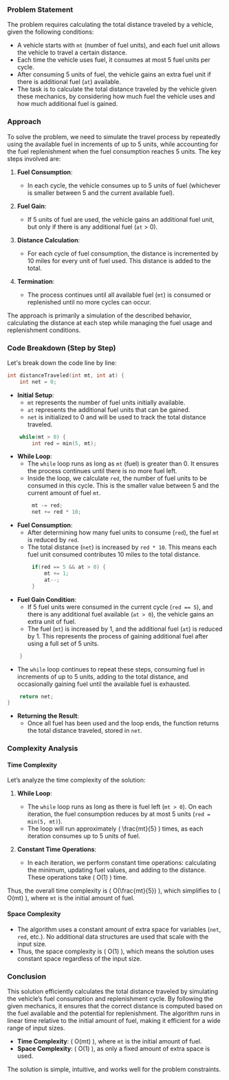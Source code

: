 ### Problem Statement

The problem requires calculating the total distance traveled by a vehicle, given the following conditions:

- A vehicle starts with `mt` (number of fuel units), and each fuel unit allows the vehicle to travel a certain distance.
- Each time the vehicle uses fuel, it consumes at most 5 fuel units per cycle.
- After consuming 5 units of fuel, the vehicle gains an extra fuel unit if there is additional fuel (`at`) available.
- The task is to calculate the total distance traveled by the vehicle given these mechanics, by considering how much fuel the vehicle uses and how much additional fuel is gained.

### Approach

To solve the problem, we need to simulate the travel process by repeatedly using the available fuel in increments of up to 5 units, while accounting for the fuel replenishment when the fuel consumption reaches 5 units. The key steps involved are:

1. **Fuel Consumption**:
   - In each cycle, the vehicle consumes up to 5 units of fuel (whichever is smaller between 5 and the current available fuel).
   
2. **Fuel Gain**:
   - If 5 units of fuel are used, the vehicle gains an additional fuel unit, but only if there is any additional fuel (`at` > 0).
   
3. **Distance Calculation**:
   - For each cycle of fuel consumption, the distance is incremented by 10 miles for every unit of fuel used. This distance is added to the total.

4. **Termination**:
   - The process continues until all available fuel (`mt`) is consumed or replenished until no more cycles can occur.

The approach is primarily a simulation of the described behavior, calculating the distance at each step while managing the fuel usage and replenishment conditions.

### Code Breakdown (Step by Step)

Let's break down the code line by line:

```cpp
int distanceTraveled(int mt, int at) {        
    int net = 0;
```

- **Initial Setup**:
  - `mt` represents the number of fuel units initially available.
  - `at` represents the additional fuel units that can be gained.
  - `net` is initialized to 0 and will be used to track the total distance traveled.

```cpp
    while(mt > 0) {
        int red = min(5, mt);
```

- **While Loop**:
  - The `while` loop runs as long as `mt` (fuel) is greater than 0. It ensures the process continues until there is no more fuel left.
  - Inside the loop, we calculate `red`, the number of fuel units to be consumed in this cycle. This is the smaller value between 5 and the current amount of fuel `mt`.

```cpp
        mt -= red;
        net += red * 10;
```

- **Fuel Consumption**:
  - After determining how many fuel units to consume (`red`), the fuel `mt` is reduced by `red`.
  - The total distance (`net`) is increased by `red * 10`. This means each fuel unit consumed contributes 10 miles to the total distance.

```cpp
        if(red == 5 && at > 0) {
            mt += 1;
            at--;
        }
```

- **Fuel Gain Condition**:
  - If 5 fuel units were consumed in the current cycle (`red == 5`), and there is any additional fuel available (`at > 0`), the vehicle gains an extra unit of fuel.
  - The fuel (`mt`) is increased by 1, and the additional fuel (`at`) is reduced by 1. This represents the process of gaining additional fuel after using a full set of 5 units.

```cpp
    }
```

- The `while` loop continues to repeat these steps, consuming fuel in increments of up to 5 units, adding to the total distance, and occasionally gaining fuel until the available fuel is exhausted.

```cpp
    return net;
}
```

- **Returning the Result**:
  - Once all fuel has been used and the loop ends, the function returns the total distance traveled, stored in `net`.

### Complexity Analysis

#### Time Complexity

Let’s analyze the time complexity of the solution:

1. **While Loop**:
   - The `while` loop runs as long as there is fuel left (`mt > 0`). On each iteration, the fuel consumption reduces by at most 5 units (`red = min(5, mt)`).
   - The loop will run approximately \( \frac{mt}{5} \) times, as each iteration consumes up to 5 units of fuel.

2. **Constant Time Operations**:
   - In each iteration, we perform constant time operations: calculating the minimum, updating fuel values, and adding to the distance. These operations take \( O(1) \) time.

Thus, the overall time complexity is \( O(\frac{mt}{5}) \), which simplifies to \( O(mt) \), where `mt` is the initial amount of fuel.

#### Space Complexity

- The algorithm uses a constant amount of extra space for variables (`net`, `red`, etc.). No additional data structures are used that scale with the input size.
- Thus, the space complexity is \( O(1) \), which means the solution uses constant space regardless of the input size.

### Conclusion

This solution efficiently calculates the total distance traveled by simulating the vehicle’s fuel consumption and replenishment cycle. By following the given mechanics, it ensures that the correct distance is computed based on the fuel available and the potential for replenishment. The algorithm runs in linear time relative to the initial amount of fuel, making it efficient for a wide range of input sizes. 

- **Time Complexity**: \( O(mt) \), where `mt` is the initial amount of fuel.
- **Space Complexity**: \( O(1) \), as only a fixed amount of extra space is used.

The solution is simple, intuitive, and works well for the problem constraints.